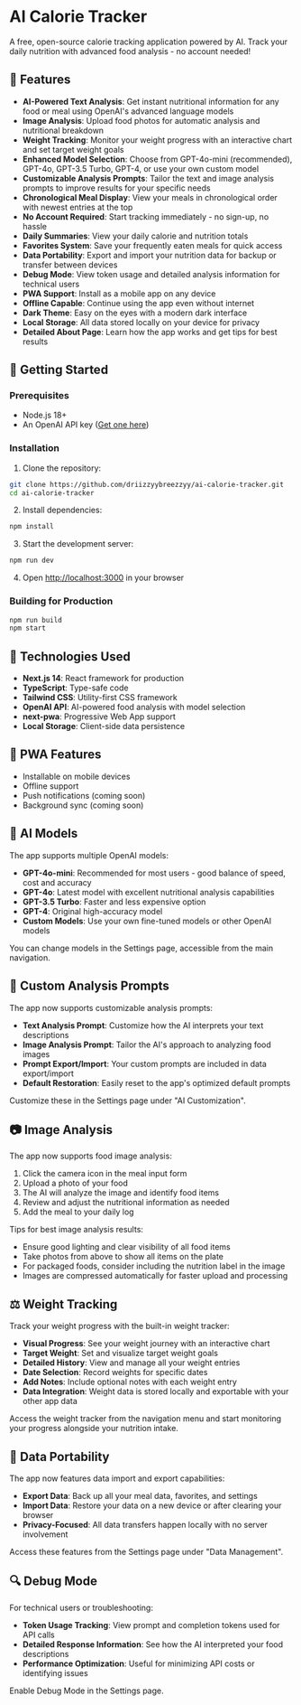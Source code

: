 # AI Calorie Tracker

A free, open-source calorie tracking application powered by AI. Track your daily nutrition with advanced food analysis - no account needed!

## 🌟 Features

- **AI-Powered Text Analysis**: Get instant nutritional information for any food or meal using OpenAI's advanced language models
- **Image Analysis**: Upload food photos for automatic analysis and nutritional breakdown
- **Weight Tracking**: Monitor your weight progress with an interactive chart and set target weight goals
- **Enhanced Model Selection**: Choose from GPT-4o-mini (recommended), GPT-4o, GPT-3.5 Turbo, GPT-4, or use your own custom model
- **Customizable Analysis Prompts**: Tailor the text and image analysis prompts to improve results for your specific needs
- **Chronological Meal Display**: View your meals in chronological order with newest entries at the top
- **No Account Required**: Start tracking immediately - no sign-up, no hassle
- **Daily Summaries**: View your daily calorie and nutrition totals
- **Favorites System**: Save your frequently eaten meals for quick access
- **Data Portability**: Export and import your nutrition data for backup or transfer between devices
- **Debug Mode**: View token usage and detailed analysis information for technical users
- **PWA Support**: Install as a mobile app on any device
- **Offline Capable**: Continue using the app even without internet
- **Dark Theme**: Easy on the eyes with a modern dark interface
- **Local Storage**: All data stored locally on your device for privacy
- **Detailed About Page**: Learn how the app works and get tips for best results

## 🚀 Getting Started

### Prerequisites

- Node.js 18+
- An OpenAI API key ([Get one here](https://platform.openai.com/api-keys))

### Installation

1. Clone the repository:

```bash
git clone https://github.com/driizzyybreezzyy/ai-calorie-tracker.git
cd ai-calorie-tracker
```

2. Install dependencies:

```bash
npm install
```

3. Start the development server:

```bash
npm run dev
```

4. Open [http://localhost:3000](http://localhost:3000) in your browser

### Building for Production

```bash
npm run build
npm start
```

## 🔧 Technologies Used

- **Next.js 14**: React framework for production
- **TypeScript**: Type-safe code
- **Tailwind CSS**: Utility-first CSS framework
- **OpenAI API**: AI-powered food analysis with model selection
- **next-pwa**: Progressive Web App support
- **Local Storage**: Client-side data persistence

## 📱 PWA Features

- Installable on mobile devices
- Offline support
- Push notifications (coming soon)
- Background sync (coming soon)

## 🤖 AI Models

The app supports multiple OpenAI models:

- **GPT-4o-mini**: Recommended for most users - good balance of speed, cost and accuracy
- **GPT-4o**: Latest model with excellent nutritional analysis capabilities
- **GPT-3.5 Turbo**: Faster and less expensive option
- **GPT-4**: Original high-accuracy model
- **Custom Models**: Use your own fine-tuned models or other OpenAI models

You can change models in the Settings page, accessible from the main navigation.

## 🧠 Custom Analysis Prompts

The app now supports customizable analysis prompts:

- **Text Analysis Prompt**: Customize how the AI interprets your text descriptions
- **Image Analysis Prompt**: Tailor the AI's approach to analyzing food images
- **Prompt Export/Import**: Your custom prompts are included in data export/import
- **Default Restoration**: Easily reset to the app's optimized default prompts

Customize these in the Settings page under "AI Customization".

## 📷 Image Analysis

The app now supports food image analysis:

1. Click the camera icon in the meal input form
2. Upload a photo of your food
3. The AI will analyze the image and identify food items
4. Review and adjust the nutritional information as needed
5. Add the meal to your daily log

Tips for best image analysis results:

- Ensure good lighting and clear visibility of all food items
- Take photos from above to show all items on the plate
- For packaged foods, consider including the nutrition label in the image
- Images are compressed automatically for faster upload and processing

## ⚖️ Weight Tracking

Track your weight progress with the built-in weight tracker:

- **Visual Progress**: See your weight journey with an interactive chart
- **Target Weight**: Set and visualize target weight goals
- **Detailed History**: View and manage all your weight entries
- **Date Selection**: Record weights for specific dates
- **Add Notes**: Include optional notes with each weight entry
- **Data Integration**: Weight data is stored locally and exportable with your other app data

Access the weight tracker from the navigation menu and start monitoring your progress alongside your nutrition intake.

## 💾 Data Portability

The app now features data import and export capabilities:

- **Export Data**: Back up all your meal data, favorites, and settings
- **Import Data**: Restore your data on a new device or after clearing your browser
- **Privacy-Focused**: All data transfers happen locally with no server involvement

Access these features from the Settings page under "Data Management".

## 🔍 Debug Mode

For technical users or troubleshooting:

- **Token Usage Tracking**: View prompt and completion tokens used for API calls
- **Detailed Response Information**: See how the AI interpreted your food descriptions
- **Performance Optimization**: Useful for minimizing API costs or identifying issues

Enable Debug Mode in the Settings page.

